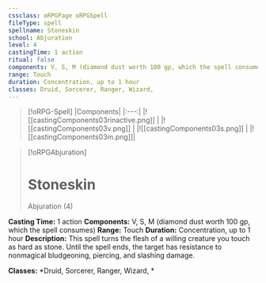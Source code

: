 ```yaml
---
cssclass: oRPGPage oRPGSpell
fileType: spell
spellname: Stoneskin
school: Abjuration
level: 4
castingTime: 1 action
ritual: false
components: V, S, M (diamond dust worth 100 gp, which the spell consumes)
range: Touch
duration: Concentration, up to 1 hour
classes: Druid, Sorcerer, Ranger, Wizard,
---
```

> [!oRPG-Spell]
> |Components|
> |:---:|
> |![[castingComponents03rinactive.png]] |
> |![[castingComponents03v.png]] |
> |![[castingComponents03s.png]] |
> |![[castingComponents03m.png]]|

> [!oRPGAbjuration]
>#  Stoneskin
> Abjuration  (4)

**Casting Time:** 1 action
**Components:** V, S, M (diamond dust worth 100 gp, which the spell consumes)
**Range:** Touch
**Duration:**  Concentration, up to 1 hour
**Description:**
This spell turns the flesh of a willing creature you touch as hard as stone. Until the spell ends, the target has resistance to nonmagical bludgeoning, piercing, and slashing damage.



**Classes:**  *Druid, Sorcerer, Ranger, Wizard, *


